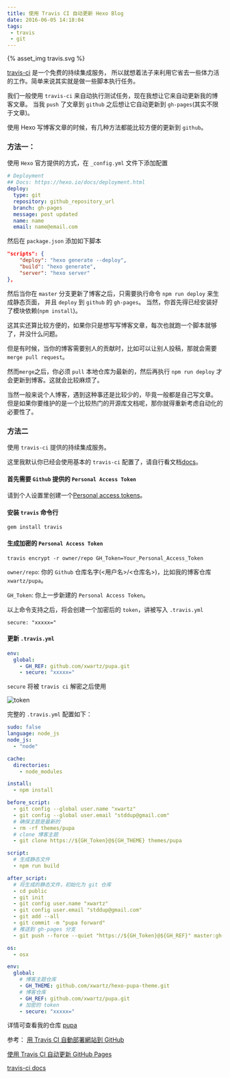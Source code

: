 ```yaml
---
title: 使用 Travis CI 自动更新 Hexo Blog
date: 2016-06-05 14:18:04
tags: 
 - travis
 - git
---
```


{% asset_img travis.svg %}


[travis-ci](https://travis-ci.org/) 是一个免费的持续集成服务，
所以就想着法子来利用它省去一些体力活的工作。简单来说其实就是做一些脚本执行任务。

我们一般使用 `travis-ci` 来自动执行测试任务，现在我想让它来自动更新我的博客文章。
当我 `push` 了文章到 `github` 之后想让它自动更新到 `gh-pages`(其实不限于文章)。

<!-- more -->

使用 Hexo 写博客文章的时候，有几种方法都能比较方便的更新到 `github`。

### 方法一：

使用 `Hexo` 官方提供的方式，在 `_config.yml` 文件下添加配置

```yml
# Deployment
## Docs: https://hexo.io/docs/deployment.html
deploy:
  type: git
  repository: github_repository_url
  branch: gh-pages
  message: post updated
  name: name
  email: name@email.com
```

然后在 `package.json` 添加如下脚本

```json
"scripts": {
    "deploy": "hexo generate --deploy",
    "build": "hexo generate",
    "server": "hexo server"
},
```

然后当你在 `master` 分支更新了博客之后，只需要执行命令 `npm run deploy` 来生成静态页面，
并且 `deploy` 到 `github` 的 `gh-pages`。
当然，你首先得已经安装好了模块依赖(`npm install`)。

这其实还算比较方便的，如果你只是想写写博客文章，每次也就跑一个脚本就够了，并没什么问题。

但是有时候，当你的博客需要别人的贡献时，比如可以让别人投稿，那就会需要 `merge pull request`。

然而`merge`之后，你必须 `pull` 本地仓库为最新的，然后再执行 `npm run deploy` 才会更新到博客。这就会比较麻烦了。

当然一般来说个人博客，遇到这种事还是比较少的，毕竟一般都是自己写文章。
但是如果你要维护的是一个比较热门的开源库文档呢，那你就得重新考虑自动化的必要性了。

### 方法二

使用 `travis-ci` 提供的持续集成服务。

这里我默认你已经会使用基本的 `travis-ci` 配置了，请自行看文档[docs](https://docs.travis-ci.com/)。

#### 首先需要 `Github` 提供的 `Personal Access Token`

请到个人设置里创建一个[Personal access tokens](https://github.com/settings/tokens)。

#### 安装 `travis` 命令行

`gem install travis`

#### 生成加密的 `Personal Access Token`

`travis encrypt -r owner/repo GH_Token=Your_Personal_Access_Token`

`owner/repo`: 你的 `Github` 仓库名字(<用户名>/<仓库名>)，比如我的博客仓库 `xwartz/pupa`。

`GH_Token`: 你上一步新建的 `Personal Access Token`。

以上命令支持之后，将会创建一个加密后的 `token`，讲被写入 `.travis.yml`

```
secure: "xxxxx="
```

#### 更新 `.travis.yml`

```yml
env:
  global:
    - GH_REF: github.com/xwartz/pupa.git
    - secure: "xxxxx="

```

`secure` 将被 `travis ci` 解密之后使用

![token](./token.png)

完整的 `.travis.yml` 配置如下：

```yml
sudo: false
language: node_js
node_js:
  - "node"

cache:
  directories:
    - node_modules

install:
  - npm install

before_script:
  - git config --global user.name "xwartz"
  - git config --global user.email "stddup@gmail.com"
  # 确保主题是最新的
  - rm -rf themes/pupa
  # clone 博客主题
  - git clone https://${GH_Token}@${GH_THEME} themes/pupa

script:
  # 生成静态文件
  - npm run build

after_script:
  # 将生成的静态文件，初始化为 git 仓库
  - cd public
  - git init
  - git config user.name "xwartz"
  - git config user.email "stddup@gmail.com"
  - git add --all
  - git commit -m "pupa forward"
  # 推送到 gh-pages 分支
  - git push --force --quiet "https://${GH_Token}@${GH_REF}" master:gh-pages

os:
  - osx

env:
  global:
    # 博客主题仓库
    - GH_THEME: github.com/xwartz/hexo-pupa-theme.git
    # 博客仓库
    - GH_REF: github.com/xwartz/pupa.git
    # 加密的 token
    - secure: "xxxxx="

```

详情可查看我的仓库 [pupa](https://github.com/xwartz/pupa.git)


参考： 
[用 Travis CI 自動部署網站到 GitHub](https://zespia.tw/blog/2015/01/21/continuous-deployment-to-github-with-travis/)

[使用 Travis CI 自动更新 GitHub Pages](http://notes.iissnan.com/2016/publishing-github-pages-with-travis-ci/)

[travis-ci docs](https://docs.travis-ci.com/)

